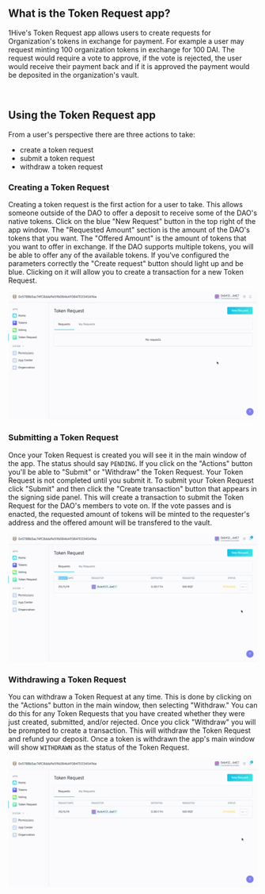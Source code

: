 <br />

## What is the Token Request app?

1Hive's Token Request app allows users to create requests for Organization's tokens in exchange for payment. For example a user may request minting 100 organization tokens in exchange for 100 DAI. The request would require a vote to approve, if the vote is rejected, the user would receive their payment back and if it is approved the payment would be deposited in the organization's vault.

<br />

## Using the Token Request app

From a user's perspective there are three actions to take:

- create a token request
- submit a token request
- withdraw a token request

### Creating a Token Request

Creating a token request is the first action for a user to take. This allows someone outside of the DAO to offer a deposit to receive some of the DAO's native tokens. Click on the blue "New Request" button in the top right of the app window. The "Requested Amount" section is the amount of the DAO's tokens that you want. The "Offered Amount" is the amount of tokens that you want to offer in exchange. If the DAO supports multiple tokens, you will be able to offer any of the available tokens. If you've configured the parameters correctly the "Create request" button should light up and be blue. Clicking on it will allow you to create a transaction for a new Token Request.

<p align="center">
    <img src="./resources/create-request.gif" width="600" />
</p>

### Submitting a Token Request

Once your Token Request is created you will see it in the main window of the app. The status should say `PENDING`. If you click on the "Actions" button you'll be able to "Submit" or "Withdraw" the Token Request. Your Token Request is not completed until you submit it. To submit your Token Request click "Submit" and then click the "Create transaction" button that appears in the signing side panel. This will create a transaction to submit the Token Request for the DAO's members to vote on. If the vote passes and is enacted, the requested amount of tokens will be minted to the requester's address and the offered amount will be transfered to the vault.

<p align="center">
    <img src="./resources/submit-request.gif" width="600" />
</p>

### Withdrawing a Token Request

You can withdraw a Token Request at any time. This is done by clicking on the "Actions" button in the main window, then selecting "Withdraw." You can do this for any Token Requests that you have created whether they were just created, submitted, and/or rejected. Once you click "Withdraw" you will be prompted to create a transaction. This will withdraw the Token Request and refund your deposit. Once a token is withdrawn the app's main window will show `WITHDRAWN` as the status of the Token Request.

<p align="center">
    <img src="./resources/withdraw-request.gif" width="600" />
</p>
